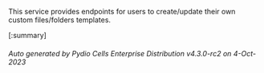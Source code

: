 






This service provides endpoints for users to create/update their own custom files/folders templates.

[:summary]

###### Auto generated by Pydio Cells Enterprise Distribution v4.3.0-rc2 on 4-Oct-2023
